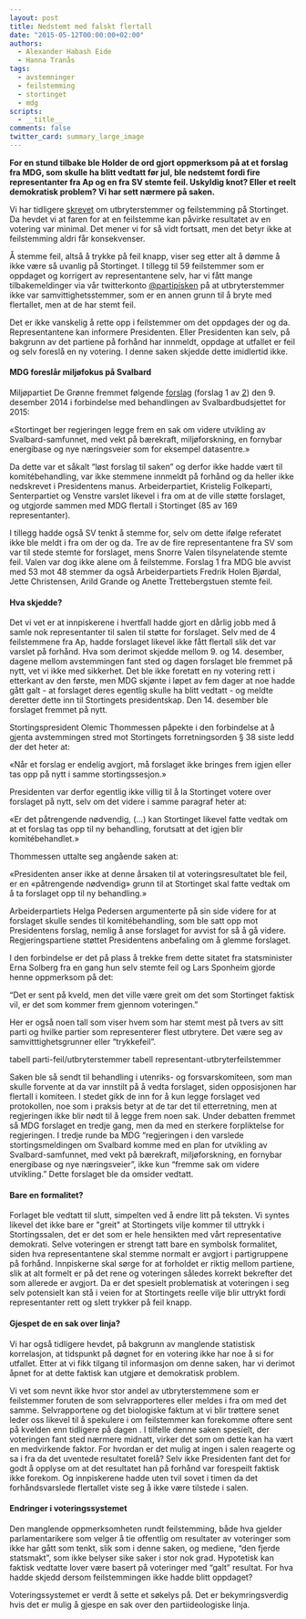 ```yaml
---
layout: post
title: Nedstemt med falskt flertall
date: "2015-05-12T00:00:00+02:00"
authors:
  - Alexander Habash Eide
  - Hanna Tranås
tags:
  - avstemninger
  - feilstemming
  - stortinget
  - mdg
scripts:
  - __title__
comments: false
twitter_card: summary_large_image
---
```


**For en stund tilbake ble Holder de ord gjort oppmerksom på at et forslag fra MDG, som skulle ha blitt vedtatt før jul, ble nedstemt fordi fire representanter fra Ap og en fra SV stemte feil. Uskyldig knot? Eller et reelt demokratisk problem? Vi har sett nærmere på saken.**

Vi har tidligere [skrevet](http://blog.holderdeord.no/2015/04/24/kl-n-og-samvittighet-p-stortinget/) om utbryterstemmer og feilstemming på Stortinget. Da hevdet vi at faren for at en feilstemme kan påvirke resultatet av en votering var minimal. Det mener vi for så vidt fortsatt, men det betyr ikke at feilstemming aldri får konsekvenser.

Å stemme feil, altså å trykke på feil knapp, viser seg etter alt å dømme å ikke være så uvanlig på Stortinget. I tillegg til 59 feilstemmer som er oppdaget og korrigert av representantene selv, har vi fått mange tilbakemeldinger via vår twitterkonto [@partipisken](https://twitter.com/partipisken) på at utbryterstemmer ikke var samvittighetsstemmer, som er en annen grunn til å bryte med flertallet, men at de har stemt feil.

Det er ikke vanskelig å rette opp i feilstemmer om det oppdages der og da. Representantene kan informere Presidenten. Eller Presidenten kan selv, på bakgrunn av det partiene på forhånd har innmeldt, oppdage at utfallet er feil og selv foreslå en ny votering.  I denne saken skjedde dette imidlertid ikke.


#### MDG foreslår miljøfokus på Svalbard

Miljøpartiet De Grønne fremmet følgende [forslag](https://www.holderdeord.no/propositions/11443) (forslag 1 av [2](https://www.holderdeord.no/propositions/11442)) den 9. desember 2014 i forbindelse med behandlingen av Svalbardbudsjettet for 2015:

«Stortinget ber regjeringen legge frem en sak om videre utvikling av Svalbard-samfunnet, med vekt på bærekraft, miljøforskning, en fornybar energibase og nye næringsveier som for eksempel datasentre.»

Da dette var et såkalt “løst forslag til saken” og derfor ikke hadde vært til komitébehandling, var ikke stemmene innmeldt på forhånd og da heller ikke nedskrevet i Presidentens manus. Arbeiderpartiet, Kristelig Folkeparti, Senterpartiet og Venstre varslet likevel i fra om at de ville støtte forslaget, og utgjorde sammen med MDG flertall i Stortinget (85 av 169 representanter).

I tillegg hadde også SV tenkt å stemme for, selv om dette ifølge referatet ikke ble meldt i fra om der og da. Tre av de fire representantene fra SV som var til stede stemte for forslaget, mens Snorre Valen tilsynelatende stemte feil. Valen var dog ikke alene om å feilstemme. Forslag 1 fra MDG ble avvist med 53 mot 48 stemmer da også Arbeiderpartiets Fredrik Holen Bjørdal, Jette Christensen, Arild Grande og Anette Trettebergstuen stemte feil.

#### Hva skjedde?

Det vi vet er at innpiskerene i hvertfall hadde gjort en dårlig jobb med å samle nok representanter til salen til støtte for forslaget. Selv med de 4 feilstemmene fra Ap, hadde forslaget likevel ikke fått flertall slik det var varslet på forhånd. Hva som derimot skjedde mellom 9. og 14. desember, dagene mellom avstemmingen fant sted og dagen forslaget ble fremmet på nytt, vet vi ikke med sikkerhet. Det ble ikke foretatt en ny votering rett i etterkant av den første, men MDG skjønte i løpet av fem dager at noe hadde gått galt - at forslaget deres egentlig skulle ha blitt vedtatt - og meldte deretter dette inn til Stortingets presidentskap. Den 14. desember ble forslaget fremmet på nytt.

Stortingspresident Olemic Thommessen påpekte i den forbindelse at å gjenta avstemmingen stred mot Stortingets forretningsorden § 38 siste ledd der det heter at:

«Når et forslag er endelig avgjort, må forslaget ikke bringes frem igjen eller tas opp på nytt i samme stortingssesjon.»

Presidenten var derfor egentlig ikke villig til å la Stortinget votere over forslaget på nytt, selv om det videre i samme paragraf heter at:

«Er det påtrengende nødvendig, (…) kan Stortinget likevel fatte vedtak om at et forslag tas opp til ny behandling, forutsatt at det igjen blir komitébehandlet.»

Thommessen uttalte seg angående saken at:

«Presidenten anser ikke at denne årsaken til at voteringsresultatet ble feil, er en «påtrengende nødvendig» grunn til at Stortinget skal fatte vedtak om å ta forslaget opp til ny behandling.»

Arbeiderpartiets Helga Pedersen argumenterte på sin side videre for at forslaget skulle sendes til komitébehandling, som ble satt opp mot Presidentens forslag, nemlig å anse forslaget for avvist for så å gå videre. Regjeringspartiene støttet Presidentens anbefaling om å glemme forslaget.

I den forbindelse er det på plass å trekke frem dette sitatet fra statsminister Erna Solberg fra en gang hun selv stemte feil og Lars Sponheim gjorde henne oppmerksom på det:

“Det er sent på kveld, men det ville være greit om det som Stortinget faktisk vil, er det som kommer frem gjennom voteringen.”

Her er også noen tall som viser hvem som har stemt mest på tvers av sitt parti og hvilke partier som representerer flest utbrytere. Det være seg av samvitttighetsgrunner eller “trykkefeil”.

tabell parti-feil/utbryterstemmer
tabell representant-utbryterfeilstemmer

Saken ble så sendt til behandling i utenriks- og forsvarskomiteen, som man skulle forvente at da var innstilt på å vedta forslaget, siden opposisjonen har flertall i komiteen. I stedet gikk de inn for å kun legge forslaget ved protokollen, noe som i praksis betyr at de tar det til etterretning, men at regjeringen ikke blir nødt til å legge frem noen sak. Under debatten fremmet så MDG forslaget en tredje gang, men da med en sterkere forpliktelse for regjeringen. I tredje runde ba MDG “regjeringen i den varslede stortingsmeldingen om Svalbard komme med en plan for utvikling av Svalbard-samfunnet, med vekt på bærekraft, miljøforskning, en fornybar energibase og nye næringsveier”, ikke kun “fremme sak om videre utvikling.” Dette forslaget ble da omsider vedtatt.

#### Bare en formalitet?

Forlaget ble vedtatt til slutt, simpelten ved å endre litt på teksten. Vi syntes likevel det ikke bare er "greit" at Stortingets vilje kommer til uttrykk i Stortingssalen, det er det som er hele hensikten med vårt representative demokrati. Selve voteringen er strengt tatt bare en symbolsk formalitet, siden hva representantene skal stemme normalt er avgjort i partigruppene på forhånd. Innpiskerne skal sørge for at forholdet er riktig mellom partiene, slik at alt formelt er på det rene og voteringen således korrekt bekrefter det som allerede er avgjort. Da er det spesielt problematisk at voteringen i seg selv potensielt kan stå i veien for at Stortingets reelle vilje blir uttrykt fordi representanter rett og slett trykker på feil knapp.

#### Gjespet de en sak over linja?

Vi har også tidligere hevdet, på bakgrunn av manglende statistisk korrelasjon, at tidspunkt på døgnet for en votering ikke har noe å si for utfallet. Etter at vi fikk tilgang til informasjon om denne saken, har vi derimot åpnet for at dette faktisk kan utgjøre et demokratisk problem.

Vi vet som nevnt ikke hvor stor andel av utbryterstemmene som er feilstemmer foruten de som selvrapporteres eller meldes i fra om med det samme. Selvrapportene og det biologiske faktum at vi blir trøttere senet leder oss likevel til å spekulere i om feilstemmer kan forekomme oftere sent på kvelden enn tidligere på dagen . I tilfelle denne saken spesielt, der voteringen fant sted nærmere midnatt, virker det som om dette kan ha vært en medvirkende faktor. For hvordan er det mulig at ingen i salen reagerte og sa i fra da det uventede resultatet forelå? Selv ikke Presidenten fant det for godt å opplyse om at det resultatet han på forhånd var forespeilt faktisk ikke forekom. Og innpiskerene hadde uten tvil sovet i timen da det forhåndsvarslede flertallet viste seg å ikke være tilstede i salen.

#### Endringer i voteringssystemet

Den manglende oppmerksomheten rundt feilstemming, både hva gjelder parlamentarikere som velger å tie offentlig om resultater av voteringer som ikke har gått som tenkt, slik som i denne saken, og mediene, “den fjerde statsmakt”, som ikke belyser sike saker i stor nok grad. Hypotetisk kan faktisk vedtatte lover være basert på voteringer med “galt” resultat. For hva hadde skjedd dersom feilstemmingen ikke hadde blitt oppdaget?

Voteringssystemet er verdt å sette et søkelys på. Det er bekymringsverdig hvis det er mulig å gjespe en sak over den partiideologiske linja.

